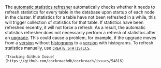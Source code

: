 The [automatic statistics refresher](cost-based-optimizer.html#control-statistics-refresh-rate) automatically checks whether it needs to refresh statistics for every table in the database upon startup of each node in the cluster. If statistics for a table have not been refreshed in a while, this will trigger collection of statistics for that table. If statistics have been refreshed recently, it will not force a refresh. As a result, the automatic statistics refresher does not necessarily perform a refresh of statistics after an [upgrade](upgrade-cockroach-[version](cluster-settings.html#setting-version).html). This could cause a problem, for example, if the upgrade moves from a [version](cluster-settings.html#setting-version) without [histograms](cost-based-optimizer.html#control-histogram-collection) to a [version](cluster-settings.html#setting-version) with histograms. To refresh statistics manually, use [`CREATE STATISTICS`](create-statistics.html).

    [Tracking GitHub Issue](https://github.com/cockroachdb/cockroach/issues/54816)
